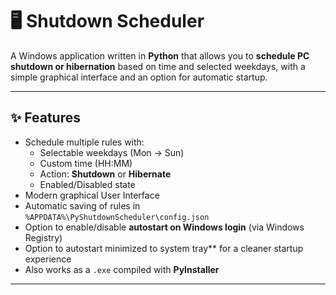# 🖥️ Shutdown Scheduler

A Windows application written in **Python** that allows you to **schedule PC shutdown or hibernation** based on time and selected weekdays, with a simple graphical interface and an option for automatic startup.

---

## ✨ Features
- Schedule multiple rules with:
  - Selectable weekdays (Mon → Sun)
  - Custom time (HH:MM)
  - Action: **Shutdown** or **Hibernate**
  - Enabled/Disabled state
- Modern graphical User Interface 
- Automatic saving of rules in `%APPDATA%\PyShutdownScheduler\config.json`
- Option to enable/disable **autostart on Windows login** (via Windows Registry)
- Option to autostart minimized to system tray** for a cleaner startup experience
- Also works as a `.exe` compiled with **PyInstaller**

---
